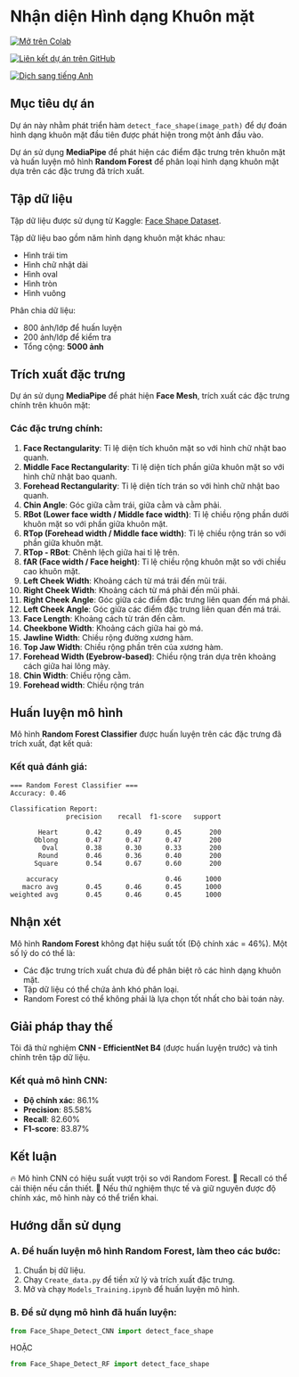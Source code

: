 # Nhận diện Hình dạng Khuôn mặt
<a href="https://colab.research.google.com/drive/1xLL78hwNCxJR1fsIBSfLCCQAg1IFmkCw?usp=sharing"><img src="https://colab.research.google.com/assets/colab-badge.svg" alt="Mở trên Colab"></a>

<a href="https://github.com/Jukainite/Face_shape_detection/tree/main"><img src="https://img.shields.io/badge/GitHub-100000?style=for-the-badge&logo=github&logoColor=white" alt="Liên kết dự án trên GitHub"></a>

<a href="README.md"><img src="https://img.shields.io/badge/Translate-English-blue" alt="Dịch sang tiếng Anh"></a>

## Mục tiêu dự án
Dự án này nhằm phát triển hàm `detect_face_shape(image_path)` để dự đoán hình dạng khuôn mặt đầu tiên được phát hiện trong một ảnh đầu vào.

Dự án sử dụng **MediaPipe** để phát hiện các điểm đặc trưng trên khuôn mặt và huấn luyện mô hình **Random Forest** để phân loại hình dạng khuôn mặt dựa trên các đặc trưng đã trích xuất.

## Tập dữ liệu
Tập dữ liệu được sử dụng từ Kaggle: [Face Shape Dataset](https://www.kaggle.com/datasets/niten19/face-shape-dataset).

Tập dữ liệu bao gồm năm hình dạng khuôn mặt khác nhau:
- Hình trái tim
- Hình chữ nhật dài
- Hình oval
- Hình tròn
- Hình vuông

Phân chia dữ liệu:
- 800 ảnh/lớp để huấn luyện
- 200 ảnh/lớp để kiểm tra
- Tổng cộng: **5000 ảnh**

## Trích xuất đặc trưng
Dự án sử dụng **MediaPipe** để phát hiện **Face Mesh**, trích xuất các đặc trưng chính trên khuôn mặt:

### Các đặc trưng chính:
1. **Face Rectangularity**: Tỉ lệ diện tích khuôn mặt so với hình chữ nhật bao quanh.
2. **Middle Face Rectangularity**: Tỉ lệ diện tích phần giữa khuôn mặt so với hình chữ nhật bao quanh.
3. **Forehead Rectangularity**: Tỉ lệ diện tích trán so với hình chữ nhật bao quanh.
4. **Chin Angle**: Góc giữa cằm trái, giữa cằm và cằm phải.
5. **RBot (Lower face width / Middle face width)**: Tỉ lệ chiều rộng phần dưới khuôn mặt so với phần giữa khuôn mặt.
6. **RTop (Forehead width / Middle face width)**: Tỉ lệ chiều rộng trán so với phần giữa khuôn mặt.
7. **RTop - RBot**: Chênh lệch giữa hai tỉ lệ trên.
8. **fAR (Face width / Face height)**: Tỉ lệ chiều rộng khuôn mặt so với chiều cao khuôn mặt.
9. **Left Cheek Width**: Khoảng cách từ má trái đến mũi trái.
10. **Right Cheek Width**: Khoảng cách từ má phải đến mũi phải.
11. **Right Cheek Angle**: Góc giữa các điểm đặc trưng liên quan đến má phải.
12. **Left Cheek Angle**: Góc giữa các điểm đặc trưng liên quan đến má trái.
13. **Face Length**: Khoảng cách từ trán đến cằm.
14. **Cheekbone Width**: Khoảng cách giữa hai gò má.
15. **Jawline Width**: Chiều rộng đường xương hàm.
16. **Top Jaw Width**: Chiều rộng phần trên của xương hàm.
17. **Forehead Width (Eyebrow-based)**: Chiều rộng trán dựa trên khoảng cách giữa hai lông mày.
18. **Chin Width**: Chiều rộng cằm.
19. **Forehead width**: Chiều rộng trán

## Huấn luyện mô hình
Mô hình **Random Forest Classifier** được huấn luyện trên các đặc trưng đã trích xuất, đạt kết quả:

### Kết quả đánh giá:
```
=== Random Forest Classifier ===
Accuracy: 0.46

Classification Report:
              precision    recall  f1-score   support

       Heart       0.42      0.49      0.45       200
      Oblong       0.47      0.47      0.47       200
        Oval       0.38      0.30      0.33       200
       Round       0.46      0.36      0.40       200
      Square       0.54      0.67      0.60       200

    accuracy                           0.46      1000
   macro avg       0.45      0.46      0.45      1000
weighted avg       0.45      0.46      0.45      1000
```

## Nhận xét
Mô hình **Random Forest** không đạt hiệu suất tốt (Độ chính xác = 46%). Một số lý do có thể là:
- Các đặc trưng trích xuất chưa đủ để phân biệt rõ các hình dạng khuôn mặt.
- Tập dữ liệu có thể chứa ảnh khó phân loại.
- Random Forest có thể không phải là lựa chọn tốt nhất cho bài toán này.

## Giải pháp thay thế
Tôi đã thử nghiệm **CNN - EfficientNet B4** (được huấn luyện trước) và tinh chỉnh trên tập dữ liệu.

### Kết quả mô hình CNN:
- **Độ chính xác**: 86.1%
- **Precision**: 85.58%
- **Recall**: 82.60%
- **F1-score**: 83.87%
## Kết luận
🔥 Mô hình CNN có hiệu suất vượt trội so với Random Forest.
📌 Recall có thể cải thiện nếu cần thiết.
📌 Nếu thử nghiệm thực tế và giữ nguyên được độ chính xác, mô hình này có thể triển khai.

## Hướng dẫn sử dụng

### A. Để huấn luyện mô hình Random Forest, làm theo các bước:
1. Chuẩn bị dữ liệu.
2. Chạy `Create_data.py` để tiền xử lý và trích xuất đặc trưng.
3. Mở và chạy `Models_Training.ipynb` để huấn luyện mô hình.

### B. Để sử dụng mô hình đã huấn luyện:
```python
from Face_Shape_Detect_CNN import detect_face_shape
```
HOẶC
```python
from Face_Shape_Detect_RF import detect_face_shape
```

